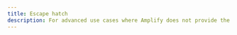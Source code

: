 ```yaml
---
title: Escape hatch
description: For advanced use cases where Amplify does not provide the functionality, you can retrieve the escape hatch to access the AWSS3 instance.
---
```


<inline-fragment platform="ios" src="~/lib/analytics/fragments/ios/escapehatch.md"></inline-fragment>
<inline-fragment platform="android" src="~/lib/analytics/fragments/android/escapehatch.md"></inline-fragment>